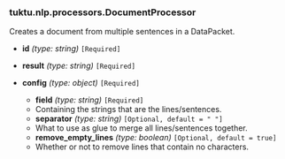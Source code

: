 ### tuktu.nlp.processors.DocumentProcessor
Creates a document from multiple sentences in a DataPacket.

  * **id** *(type: string)* `[Required]`

  * **result** *(type: string)* `[Required]`

  * **config** *(type: object)* `[Required]`

    * **field** *(type: string)* `[Required]`
    - Containing the strings that are the lines/sentences.

    * **separator** *(type: string)* `[Optional, default = " "]`
    - What to use as glue to merge all lines/sentences together.

    * **remove_empty_lines** *(type: boolean)* `[Optional, default = true]`
    - Whether or not to remove lines that contain no characters.

